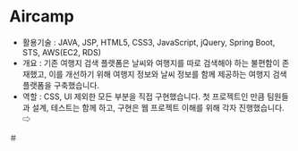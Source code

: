 # Aircamp
- 활용기술 : JAVA, JSP, HTML5, CSS3, JavaScript, jQuery, Spring Boot, STS, AWS(EC2, RDS)
- 개요 : 기존 여행지 검색 플랫폼은 날씨와 여행지를 따로 검색해야 하는 불편함이 존재했고, 이를 개선하기 위해 여행지 정보와 날씨 정보를 함께 제공하는 여행지 검색 플랫폼을 구축했습니다. 
- 역할 : CSS, UI 제외한 모든 부분을 직접 구현했습니다. 첫 프로젝트인 만큼 팀원들과 설계, 테스트는 함께 하고, 구현은 웹 프로젝트 이해를 위해 각자 진행했습니다.
⇨ 

＃
